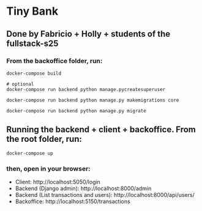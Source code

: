 # Tiny Bank
## Done by Fabricio + Holly + students of the fullstack-s25

### From the backoffice folder, run:
```
docker-compose build
```
```
# optional
docker-compose run backend python manage.pycreatesuperuser 
```
```
docker-compose run backend python manage.py makemigrations core
```
```
docker-compose run backend python manage.py migrate 
```
## Running the backend + client + backoffice. From the root folder, run:
```
docker-compose up
```

### then, open in your browser:
- Client: http://localhost:5050/login
- Backend (Django admin): http://localhost:8000/admin
- Backend (List transactions and users): http://localhost:8000/api/users/
- Backoffice: http://localhost:5150/transactions